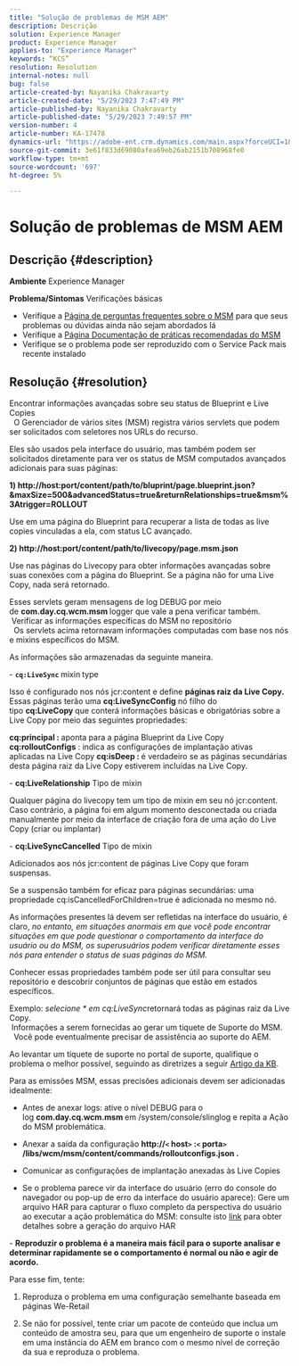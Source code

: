 ```yaml
---
title: "Solução de problemas de MSM AEM"
description: Descrição
solution: Experience Manager
product: Experience Manager
applies-to: "Experience Manager"
keywords: “KCS”
resolution: Resolution
internal-notes: null
bug: false
article-created-by: Nayanika Chakravarty
article-created-date: "5/29/2023 7:47:49 PM"
article-published-by: Nayanika Chakravarty
article-published-date: "5/29/2023 7:49:57 PM"
version-number: 4
article-number: KA-17478
dynamics-url: "https://adobe-ent.crm.dynamics.com/main.aspx?forceUCI=1&pagetype=entityrecord&etn=knowledgearticle&id=765f9bae-59fe-ed11-8f6e-6045bd006b4b"
source-git-commit: 3e61f833d69080afea69eb26ab2151b708968fe0
workflow-type: tm+mt
source-wordcount: '697'
ht-degree: 5%

---
```


# Solução de problemas de MSM AEM

## Descrição {#description}

<b>Ambiente</b>
Experience Manager


<b>Problema/Sintomas</b>
Verificações básicas



- Verifique a [Página de perguntas frequentes sobre o MSM](https://experienceleague.adobe.com/docs/experience-manager-65/administering/introduction/troubleshoot-msm.html?lang=en#faq) para que seus problemas ou dúvidas ainda não sejam abordados lá
- Verifique a [Página Documentação de práticas recomendadas do MSM](https://experienceleague.adobe.com/docs/experience-manager-65/administering/introduction/msm-best-practices.html?lang=en)
- Verifique se o problema pode ser reproduzido com o Service Pack mais recente instalado



## Resolução {#resolution}

Encontrar informações avançadas sobre seu status de Blueprint e Live Copies<br> 
O Gerenciador de vários sites (MSM) registra vários servlets que podem ser solicitados com seletores nos URLs do recurso.

Eles são usados pela interface do usuário, mas também podem ser solicitados diretamente para ver os status de MSM computados avançados adicionais para suas páginas:

<b>1) http://host:port/content/path/to/bluprint/page.blueprint.json?&amp;maxSize=500&amp;advancedStatus=true&amp;returnRelationships=true&amp;msm%3Atrigger=ROLLOUT</b>

Use em uma página do Blueprint para recuperar a lista de todas as live copies vinculadas a ela, com status LC avançado.



<b>2) http://host:port/content/path/to/livecopy/page.msm.json</b>

Use nas páginas do Livecopy para obter informações avançadas sobre suas conexões com a página do Blueprint.
Se a página não for uma Live Copy, nada será retornado.



Esses servlets geram mensagens de log DEBUG por meio de <b>com.day.cq.wcm.msm </b>logger que vale a pena verificar também.
<br> Verificar as informações específicas do MSM no repositório<br> 
Os servlets acima retornavam informações computadas com base nos nós e mixins específicos do MSM.

As informações são armazenadas da seguinte maneira.

- <b>`cq:LiveSync` </b>mixin<b> </b>type

Isso é configurado nos nós jcr:content e define <b>páginas raiz da Live Copy.</b>
Essas páginas terão uma <b>cq:LiveSyncConfig</b> nó filho do tipo <b>cq:LiveCopy </b>que conterá informações básicas e obrigatórias sobre a Live Copy por meio das seguintes propriedades:

<b>cq:principal : </b>aponta para a página Blueprint da Live Copy
<b>cq:rolloutConfigs</b> : indica as configurações de implantação ativas aplicadas na Live Copy
<b>cq:isDeep : </b>é verdadeiro se as páginas secundárias desta página raiz da Live Copy estiverem incluídas na Live Copy.



- <b>cq:LiveRelationship</b> Tipo de mixin

Qualquer página do livecopy tem um tipo de mixin em seu nó jcr:content.
Caso contrário, a página foi em algum momento desconectada ou criada manualmente por meio da interface de criação fora de uma ação do Live Copy (criar ou implantar)



- <b>cq:LiveSyncCancelled</b> Tipo de mixin

Adicionados aos nós jcr:content de páginas Live Copy que foram suspensas.

Se a suspensão também for eficaz para páginas secundárias: uma propriedade cq:isCancelledForChildren=true é adicionada no mesmo nó.



As informações presentes lá devem ser refletidas na interface do usuário, é claro, *no entanto, em situações anormais em que você pode encontrar situações em que pode questionar o comportamento da interface do usuário ou do MSM, os superusuários podem verificar diretamente esses nós para entender o status de suas páginas do MSM.*

Conhecer essas propriedades também pode ser útil para consultar seu repositório e descobrir conjuntos de páginas que estão em estados específicos.

Exemplo: *selecione \* em cq:LiveSync*retornará todas as páginas raiz da Live Copy.
<br> Informações a serem fornecidas ao gerar um tíquete de Suporte do MSM.<br> 
Você pode eventualmente precisar de assistência ao suporte do AEM.

Ao levantar um tíquete de suporte no portal de suporte, qualifique o problema o melhor possível, seguindo as diretrizes a seguir [Artigo da KB](https://experienceleague.adobe.com/docs/experience-cloud-kcs/kbarticles/KA-17494.html?lang=pt-BR).

Para as emissões MSM, essas precisões adicionais devem ser adicionadas idealmente:

- Antes de anexar logs: ative o nível DEBUG para o log <b>com.day.cq.wcm.msm </b>em /system/console/slinglog e repita a Ação do MSM problemática.

- Anexar a saída da configuração <b>http://`<` host`>` :`<` porta`>` /libs/wcm/msm/content/commands/rolloutconfigs.json .</b>

- Comunicar as configurações de implantação anexadas às Live Copies

- Se o problema parece vir da interface do usuário (erro do console do navegador ou pop-up de erro da interface do usuário aparece): Gere um arquivo HAR para capturar o fluxo completo da perspectiva do usuário ao executar a ação problemática do MSM: consulte isto [link](https://help.tenderapp.com/kb/troubleshooting-your-tender-site/generating-an-har-file) para obter detalhes sobre a geração do arquivo HAR

- <b>Reproduzir o problema é a maneira mais fácil para o suporte analisar e determinar rapidamente se o comportamento é normal ou não e agir de acordo.</b>

Para esse fim, tente:

1) Reproduza o problema em uma configuração semelhante baseada em páginas We-Retail

2) Se não for possível, tente criar um pacote de conteúdo que inclua um conteúdo de amostra seu, para que um engenheiro de suporte o instale em uma instância do AEM em branco com o mesmo nível de correção da sua e reproduza o problema.
